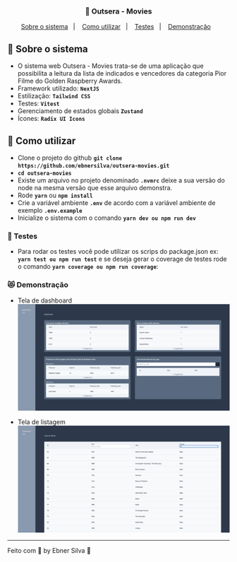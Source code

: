 <h3 align="center">
  🚀 Outsera - Movies
</h3>

<p align="center">
  <a href="#rocket-sobre-a-API">Sobre o sistema</a>&nbsp;&nbsp;&nbsp;|&nbsp;&nbsp;&nbsp;
  <a href="#open_book-como-utilizar">Como utilizar</a>&nbsp;&nbsp;&nbsp;|&nbsp;&nbsp;&nbsp;
  <a href="#test_tube-testes">Testes</a>&nbsp;&nbsp;&nbsp;|&nbsp;&nbsp;&nbsp;
  <a href="#heart_eyes_cat-demonstração">Demonstração</a>&nbsp;&nbsp;&nbsp;

</p>

## :rocket: Sobre o sistema

- O sistema web Outsera - Movies trata-se de uma aplicação que possibilita a leitura da lista de indicados e vencedores da categoria Pior Filme do Golden Raspberry Awards.
- Framework utilizado: **`NextJS`**
- Estilização: **`Tailwind CSS`**
- Testes: **`Vitest`**
- Gerenciamento de estados globais **`Zustand`**
- Ícones: **`Radix UI Icons`**

## :open_book: Como utilizar

- Clone o projeto do github **`git clone https://github.com/ebnersilva/outsera-movies.git`**
- **`cd outsera-movies`**
- Existe um arquivo no projeto denominado **`.nvmrc`** deixe a sua versão do node na mesma versão que esse arquivo demonstra.
- Rode **`yarn`** ou **`npm install`**
- Crie a variável ambiente **`.env`** de acordo com a variável ambiente de exemplo **`.env.example`**
- Inicialize o sistema com o comando **`yarn dev ou npm run dev`**

### :test_tube: Testes

- Para rodar os testes você pode utilizar os scrips do package.json ex: **`yarn test ou npm run test`** e se deseja gerar o coverage de testes rode o comando **`yarn coverage ou npm run coverage`**:

### :heart_eyes_cat: Demonstração

- Tela de dashboard
  <img src="./assets/Dashboard.png">

- Tela de listagem
  <img src="./assets/List.png">

---

Feito com 💜 by Ebner Silva :wave:
